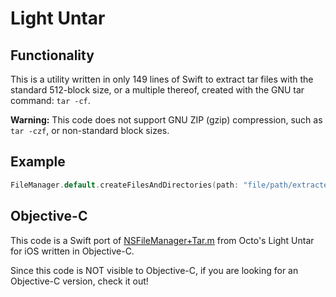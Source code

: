 # Light Untar
## Functionality
This is a utility written in only 149 lines of Swift to extract tar files with the standard 512-block size, or a multiple thereof, created with the GNU tar command: `tar -cf`.

**Warning:** This code does not support GNU ZIP (gzip) compression, such as `tar -czf`, or non-standard block sizes.

## Example
```swift
FileManager.default.createFilesAndDirectories(path: "file/path/extracted", tarPath: "file/path/42.tar")
```

## Objective-C
This code is a Swift port of [NSFileManager+Tar.m](https://github.com/mhausherr/Light-Untar-for-iOS/blob/b76f908f0a3b2d96ed5909938ab45a329f58cdf2/Light-Untar/NSFileManager%2BTar.m) from Octo's Light Untar for iOS written in Objective-C.

Since this code is NOT visible to Objective-C, if you are looking for an Objective-C version, check it out!
